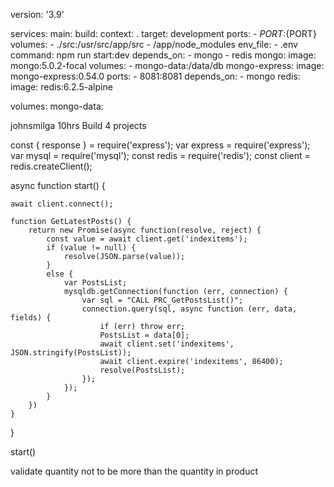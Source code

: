 version: '3.9'

services:
main:
build:
context: .
target: development
ports: - ${PORT}:${PORT}
volumes: - ./src:/usr/src/app/src - /app/node_modules
env_file: - .env
command: npm run start:dev
depends_on: - mongo - redis
mongo:
image: mongo:5.0.2-focal
volumes: - mongo-data:/data/db
mongo-express:
image: mongo-express:0.54.0
ports: - 8081:8081
depends_on: - mongo
redis:
image: redis:6.2.5-alpine

volumes:
mongo-data:

johnsmilga 10hrs Build 4 projects


const { response } = require('express');
var express = require('express');
var mysql = require('mysql');
const redis = require('redis');
const client = redis.createClient();

async function start() {

    await client.connect();

    function GetLatestPosts() {
        return new Promise(async function(resolve, reject) {
            const value = await client.get('indexitems');
            if (value != null) {
                resolve(JSON.parse(value));
            }
            else {
                var PostsList;
                mysqldb.getConnection(function (err, connection) {
                    var sql = "CALL PRC_GetPostsList()";
                    connection.query(sql, async function (err, data, fields) {
                        if (err) throw err;
                        PostsList = data[0];
                        await client.set('indexitems', JSON.stringify(PostsList));
                        await client.expire('indexitems', 86400);
                        resolve(PostsList);  
                    });
                });
            }
        })
    }
}

start()

validate quantity not to be more than the quantity in product
